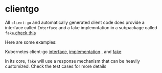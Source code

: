 # clientgo

All `client-go` and automatically generated client code does provide a interface called `Interface`  and a fake implemntation in a subpackage called `fake`.[check this](https://github.com/kubernetes/sample-controller/blob/master/docs/controller-client-go.md) 

Here are some examples:

Kubernetes client-go [interface](https://godoc.org/k8s.io/client-go/kubernetes#Interface), [implementation](https://godoc.org/k8s.io/client-go/kubernetes#Clientset) , and [fake](https://godoc.org/k8s.io/client-go/kubernetes/fake#Clientset)


In its core, `fake` will use a response mechanism that can be heavily customized. Check the test cases for more details


